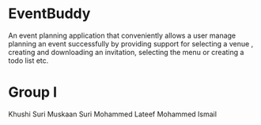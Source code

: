 # EventBuddy

An event planning application that conveniently allows a user manage planning an event successfully by providing support for selecting a venue , creating and downloading an invitation, selecting the menu or creating a todo list etc.

# Group I

Khushi Suri 
Muskaan Suri
Mohammed Lateef Mohammed Ismail

